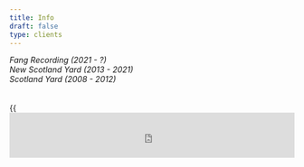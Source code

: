 ```yaml
---
title: Info
draft: false
type: clients
---
```

*Fang Recording (2021 - ?)*\
*New Scotland Yard (2013 - 2021)*\
*Scotland Yard (2008 - 2012)*  \
  \
  \
{{<iframe src="https://open.spotify.com/embed/playlist/3SzzGORF3TBdicIJErBJa1" width="100%" height="80" frameBorder="0" allowtransparency="true" allow="encrypted-media">}}